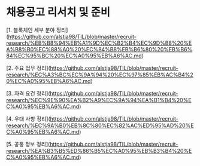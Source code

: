 # 채용공고 리서치 및 준비

\[1. 블록체인 세부 분야 정리](https://github.com/alstja98/TIL/blob/master/recruit-research/%EB%B8%94%EB%A1%9D%EC%B2%B4%EC%9D%B8%20%EA%B8%B0%EC%88%A0%20%EC%84%B8%EB%B6%80%20%EB%B6%84%EC%95%BC%20%EC%A0%95%EB%A6%AC.md)

\[2. 주요 업무 정리](https://github.com/alstja98/TIL/blob/master/recruit-research/%EC%A3%BC%EC%9A%94%20%EC%97%85%EB%AC%B4%20%EC%A0%95%EB%A6%AC.md)

\[3. 자격 요건 정리](https://github.com/alstja98/TIL/blob/master/recruit-research/%EC%9E%90%EA%B2%A9%EC%9A%94%EA%B1%B4%20%EC%A0%95%EB%A6%AC.md)

\[4. 우대 사항 정리](https://github.com/alstja98/TIL/blob/master/recruit-research/%EC%9A%B0%EB%8C%80%EC%82%AC%ED%95%AD%20%EC%A0%95%EB%A6%AC.md)

\[5. 공통 정보 정리](https://github.com/alstja98/TIL/blob/master/recruit-research/%EA%B3%B5%ED%86%B5%EC%A0%95%EB%B3%B4%20%EC%A0%95%EB%A6%AC.md)

